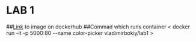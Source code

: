 # LAB 1
##[Link](https://hub.docker.com/r/vladimirbokiy/lab1/tags) to image on dockerhub
##Commad which runs container
< docker run -it -p 5000:80 --name color-picker vladimirbokiy/lab1 >
